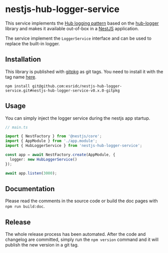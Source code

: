 # nestjs-hub-logger-service

This service implements the [Hub logging pattern](https://confluencewikidev.esri.com/x/IIG9Bg) based on the [hub-logger](https://devtopia.esri.com/dc/hub-logger) library and makes it available out-of-box in a [NestJS](https://nestjs.com/) application.

The service implement the `LoggerService` interface and can be used to replace the built-in logger.

## Installation

This library is published with [gitpkg](https://github.com/ramasilveyra/gitpkg) as git tags. You need to install it with the tag name [here](https://github.com/esridc/gitpkg-registry/tags).

```
npm install git@github.com:esridc/nestjs-hub-logger-service.git#nestjs-hub-logger-service-v0.x.0-gitpkg
```

## Usage

You can simply inject the logger service during the nestjs app startup.

``` typescript
// main.ts

import { NestFactory } from '@nestjs/core';
import { AppModule } from './app.module';
import { HubLoggerService } from 'nestjs-hub-logger-service';

const app = await NestFactory.create(AppModule, {
  logger: new HubLoggerService()
});

await app.listen(3000);
```

## Documentation

Please read the comments in the source code or build the doc pages with `npm run build:doc`.

## Release

The whole release process has been automated. After the code and changelog are committed, simply run the `npm version` command and it will publish the new version in a git tag.